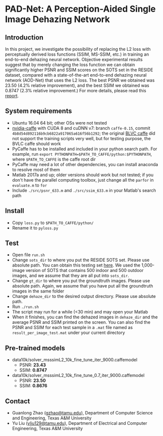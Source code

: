 # PAD-Net: A Perception-Aided Single Image Dehazing Network
## Introduction
In this project, we investigate the possibility of replacing the L2 loss with perceptually derived loss functions (SSIM, MS-SSIM, etc.) in training an end-to-end dehazing neural network. Objective experimental results suggest that by merely changing the loss function we can obtain significantly higher PSNR and SSIM scores on the SOTS set in the RESIDE dataset, compared with a state-of-the-art end-to-end dehazing neural network (AOD-Net) that uses the L2 loss. The best PSNR we obtained was 23.50 (4.2% relative improvement), and the best SSIM we obtained was 0.8747 (2.3% relative improvement.) For more details, please read this [report](https://arxiv.org/pdf/1805.03146.pdf).

## System requirements
- Ubuntu 16.04 64 bit; other OSs were not tested
- [nvidia-caffe](https://github.com/NVIDIA/caffe) with CUDA 8 and cuDNN v7: branch `caffe-0.15`, commit `4b8d54d892116b9cb6822a917065a616f56b1292`; the original [BLVC caffe](https://github.com/BVLC/caffe) did not support the training scripts very well, but for testing purpose, the BVLC caffe should work
- PyCaffe has to be installed and included in your python search path. For example, run `export PYTHONPATH=$PATH_TO_CAFFE/python:$PYTHONPATH`, where `$PATH_TO_CAFFE` is the caffe root dir
- PyCaffe may need a lot of other dependencies, you can install anaconda to resolve most of them
- Matlab 2017a and up; older versions should work but not tested; if you don't have the parallel computing toolbox, just change all the `parfor` in `evaluate.m` to `for`
- Include `./src/psnr_633.m` and `./src/ssim_633.m` in your Matlab's search path

## Install
- Copy `loss.py` to `$PATH_TO_CAFFE/python/`
- Rename it to `pyloss.py`

## Test
- Open file `run.sh`
- Change `sots_dir` to where you put the RESIDE SOTS set. Please use absolute path. You can obtain this testing set [here](https://sites.google.com/view/reside-dehaze-datasets). We used the 1,000-image version of SOTS that contains 500 indoor and 500 outdoor images, and we assume that they are all put into `sots_dir`.
- Change `gt_dir` to where you put the groundtruth images. Please use absolute path. Again, we assume that you have put all the groundtruth images in the same folder
- Change `dehaze_dir` to the desired output directory. Please use absolute path.
- Run `./run.sh`
- The script may run for a while (<30 min) and may open your Matlab
- When it finishes, you can find the dehazed images in `dehaze_dir` and the average PSNR and SSIM printed on the screen. You can also find the PSNR and SSIM for each test sample in a `.mat` file named as `result_per_image_test.mat` under your current directory

## Pre-trained models
- data10k/solver_msssimL2_10k_fine_tune_iter_9000.caffemodel
    - PSNR: **23.43**
    - SSIM: **0.8747**
- data10k/solver_msssimL2_10k_fine_tune_0.7_iter_9000.caffemodel
    - PSNR: **23.50**
    - SSIM: **0.8676**

## Contact
- Guanlong Zhao (gzhao@tamu.edu), Department of Computer Science and Engineering, Texas A&M University
- Yu Liu (yliu129@tamu.edu), Department of Electrical and Computer Engineering, Texas A&M University
